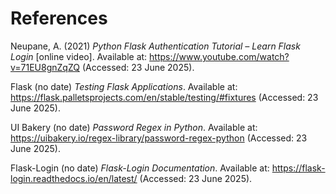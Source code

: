 # References
Neupane, A. (2021) *Python Flask Authentication Tutorial – Learn Flask Login* [online video]. Available at: https://www.youtube.com/watch?v=71EU8gnZqZQ (Accessed: 23 June 2025).

Flask (no date) *Testing Flask Applications*. Available at: https://flask.palletsprojects.com/en/stable/testing/#fixtures (Accessed: 23 June 2025).

UI Bakery (no date) *Password Regex in Python*. Available at: https://uibakery.io/regex-library/password-regex-python (Accessed: 23 June 2025).

Flask-Login (no date) *Flask-Login Documentation*. Available at: https://flask-login.readthedocs.io/en/latest/ (Accessed: 23 June 2025).